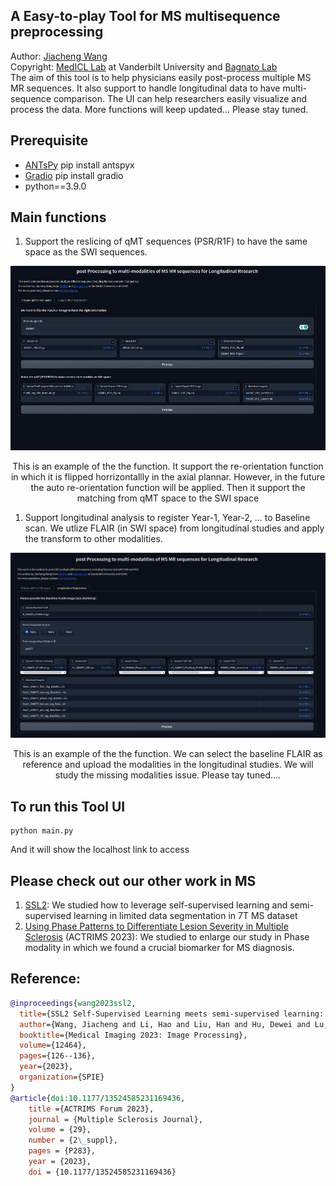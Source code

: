 ## A Easy-to-play Tool for MS multisequence preprocessing
Author: [Jiacheng Wang](https://jackywang22.github.io/) <br>
Copyright: [MedICL Lab](https://github.com/MedICL-VU) at Vanderbilt University and [Bagnato Lab](https://www.vumc.org/bagnato-lab/our-mission) <br>
The aim of this tool is to help physicians easily post-process multiple MS MR sequences. It also support to handle longitudinal data to have multi-sequence comparison. The UI can help researchers easily visualize and process the data. More functions will keep updated... Please stay tuned.

## Prerequisite
- [ANTsPy](https://pypi.org/project/antspyx/) pip install antspyx 
- [Gradio](https://www.gradio.app/) pip install gradio
- python==3.9.0


## Main functions
1. Support the reslicing of qMT sequences (PSR/R1F) to have the same space as the SWI sequences.
<p float="left" align="center">
<img src="images/tab1.png" width="800" /> 
<figcaption align="center">
This is an example of the the function. It support the re-orientation function in which it is flipped horrizontallly in the axial plannar. However, in the future the auto re-orientation function will be applied. Then it support the matching from qMT space to the SWI space
</figcaption>
</p>

1. Support longitudinal analysis to register Year-1, Year-2, ... to Baseline scan. We utlize FLAIR (in SWI space) from longitudinal studies and apply the transform to other modalities.
<p float="left" align="center">
<img src="images/tab2.png" width="800" /> 
<figcaption align="center">
This is an example of the the function. We can select the baseline FLAIR as reference and upload the modalities in the longitudinal studies. We will study the missing modalities issue. Please tay tuned....
</figcaption>
</p>

## To run this Tool UI
```
python main.py
```
And it will show the localhost link to access

## Please check out our other work in MS

1. [SSL2](https://arxiv.org/abs/2303.05026): We studied how to leverage self-supervised learning and semi-supervised learning in limited data segmentation in 7T MS dataset
1. [Using Phase Patterns to Differentiate Lesion Severity in Multiple Sclerosis](https://scholar.google.com/citations?view_op=view_citation&hl=zh-TW&user=QMJb-tUAAAAJ&sortby=pubdate&citation_for_view=QMJb-tUAAAAJ:eQOLeE2rZwMC) (ACTRIMS 2023): We studied to enlarge our study in Phase modality in which we found a crucial biomarker for MS diagnosis.

## Reference:
```bibtex
@inproceedings{wang2023ssl2,
  title={SSL2 Self-Supervised Learning meets semi-supervised learning: multiple clerosis segmentation in 7T-MRI from large-scale 3T-MRI},
  author={Wang, Jiacheng and Li, Hao and Liu, Han and Hu, Dewei and Lu, Daiwei and Yoon, Keejin and Barter, Kelsey and Bagnato, Francesca and Oguz, Ipek},
  booktitle={Medical Imaging 2023: Image Processing},
  volume={12464},
  pages={126--136},
  year={2023},
  organization={SPIE}
}
@article{doi:10.1177/13524585231169436,
	title ={ACTRIMS Forum 2023},
	journal = {Multiple Sclerosis Journal},
	volume = {29},
	number = {2\_suppl},
	pages = {P283},
	year = {2023},
	doi = {10.1177/13524585231169436}
```

